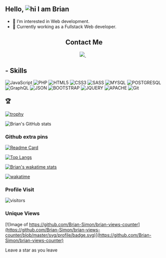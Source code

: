 ## Hello, <img src="https://user-images.githubusercontent.com/1303154/88677602-1635ba80-d120-11ea-84d8-d263ba5fc3c0.gif" width="28px" alt="hi"> I am Brian

- 👀 I’m interested in Web development.
- 🌱 Currently working as a Fullstack Web developer.

<!---
Brian-Simon/Brian-Simon is a ✨ special ✨ repository because its `README.md` (this file) appears on your GitHub profile.
You can click the Preview link to take a look at your changes.
--->


<h2 align="center">Contact Me</h2>
<p align='center'>
  <a href="https://www.linkedin.com/in/brian-simon-4b7104226/">
    <img src="https://img.shields.io/badge/linkedin-%230077B5.svg?&style=for-the-badge&logo=linkedin&logoColor=white" />
  </a>&nbsp;&nbsp;
 </p>

<!-- 
<h1>
<details> -->
<!--   <summary>Skills</summary> -->
<h2> - Skills
</h2>


![JavaScript](https://img.shields.io/badge/javascript-%23323330.svg?style=for-the-badge&logo=javascript&logoColor=%23F7DF1E)
![PHP](https://img.shields.io/badge/PHP-777BB4?style=for-the-badge&logo=php&logoColor=white)
![HTML5](https://img.shields.io/badge/html5-%23E34F26.svg?style=for-the-badge&logo=html5&logoColor=white)
![CSS3](https://img.shields.io/badge/css3-%231572B6.svg?style=for-the-badge&logo=css3&logoColor=white)
![SASS](https://img.shields.io/badge/SASS-hotpink.svg?style=for-the-badge&logo=SASS&logoColor=white)
![MYSQL](https://img.shields.io/badge/MySQL-00000F?style=for-the-badge&logo=mysql&logoColor=white)
![POSTGRESQL](https://img.shields.io/badge/PostgreSQL-316192?style=for-the-badge&logo=postgresql&logoColor=white)
![GraphQL](https://img.shields.io/badge/-GraphQL-E10098?style=for-the-badge&logo=graphql&logoColor=white)
![JSON](https://img.shields.io/badge/json-5E5C5C?style=for-the-badge&logo=json&logoColor=white)
![BOOTSTRAP](https://img.shields.io/badge/Bootstrap-563D7C?style=for-the-badge&logo=bootstrap&logoColor=white)
![JQUERY](https://img.shields.io/badge/jQuery-0769AD?style=for-the-badge&logo=jquery&logoColor=white)
![APACHE](https://img.shields.io/badge/Apache-D22128?style=for-the-badge&logo=Apache&logoColor=white)
![Git](https://img.shields.io/badge/git-%23F05033.svg?style=for-the-badge&logo=git&logoColor=white)

<!-- </details> -->
<!-- </h1> -->

<!--
<h2>
  <details>
    <summary>Tools</summary>

    ![Laptop](https://img.shields.io/badge/hp-laptop-0096D6?style=for-the-badge&logo=hp&logoColor=white)

  </details>
 </h2> -->


<!-- ## Contribution Graph

<p>
  <img align="left" src="https://activity-graph.herokuapp.com/graph?username=Brian-Simon&theme=github" alt="Brian Simon" />
</p>
&nbsp;
<br /> -->

### 🏆 <!--My Trophies-->

[![trophy](https://github-profile-trophy.vercel.app/?username=Brian-Simon&theme=onedark&no-bg=false&count_private=true)](https://github.com/Brian-Simon/Brian-Simon)

<!--### Github Stats-->

![Brian's GitHub stats](https://github-readme-stats.vercel.app/api?username=Brian-Simon&count_private=true&show_icons=true&theme=dark&title_color=009933&include_all_commits=true)

### Github extra pins

[![Readme Card](https://github-readme-stats.vercel.app/api/pin/?username=Brian-Simon&repo=Brian-Simon&theme=dark&title_color=009933)](https://github.com/Brian-Simon/Brian-Simon&show_owner=true&count_private=true)

[![Top Langs](https://github-readme-stats.vercel.app/api/top-langs/?username=Brian-Simon&layout=compact&theme=dark&title_color=009933)](https://github.com/Brian-Simon/Brian-Simon)

[![Brian's wakatime stats](https://github-readme-stats.vercel.app/api/wakatime?username=bransin&theme=dark&title_color=009933)](https://github.com/Brian-Simon/Brian-Simon)

[![wakatime](https://wakatime.com/badge/user/3a5340cd-76bf-48cf-9306-7bac09e0d240.svg)](https://wakatime.com/@3a5340cd-76bf-48cf-9306-7bac09e0d240)

### Profile Visit

![visitors](https://visitor-badge.glitch.me/badge?page_id=Brian-Simon.github-profile&left_color=green&right_color=red&theme=dark&title_color=009933)

### Unique Views

[![Image of https://github.com/Brian-Simon/brian-views-counter](https://github.com/Brian-Simon/brian-views-counter/blob/master/svg/profile/badge.svg)](https://github.com/Brian-Simon/brian-views-counter)

Leave a star as you leave
